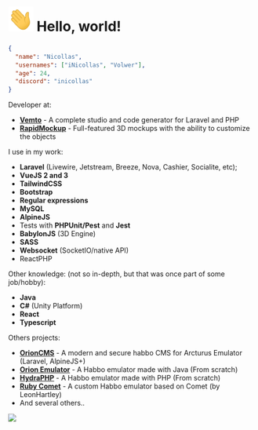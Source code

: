 <h1>
  <img style="margin: 0 auto" src="https://github.com/ABSphreak/ABSphreak/blob/master/gifs/Hi.gif" height="50">
  Hello, world!
</h1>

```json
{
  "name": "Nicollas",
  "usernames": ["iNicollas", "Volwer"],
  "age": 24,
  "discord": "inicollas"
}
```

Developer at:

-   [**Vemto**](https://vemto.app/) - A complete studio and code generator for Laravel and PHP
-   [**RapidMockup**](https://alpha.rapidmockup.net/) - Full-featured 3D mockups with the ability to customize the objects

I use in my work:

- **Laravel** (Livewire, Jetstream, Breeze, Nova, Cashier, Socialite, etc);
- **VueJS 2 and 3**
- **TailwindCSS**
- **Bootstrap**
- **Regular expressions**
- **MySQL**
- **AlpineJS**
- Tests with **PHPUnit/Pest** and **Jest**
- **BabylonJS** (3D Engine)
- **SASS**
- **Websocket** (SocketIO/native API)
- ReactPHP

Other knowledge: (not so in-depth, but that was once part of some job/hobby):

- **Java**
- **C#** (Unity Platform)
- **React**
- **Typescript**

Others projects:

-   [**OrionCMS**](https://github.com/orion-server/cms) - A modern and secure habbo CMS for Arcturus Emulator (Laravel, AlpineJS+)
-   [**Orion Emulator**](https://github.com/orion-server/emulator) - A Habbo emulator made with Java (From scratch)
-   [**HydraPHP**](https://github.com/nicollassilva/hydraphp) - A Habbo emulator made with PHP (From scratch)
-   [**Ruby Comet**](https://github.com/nicollassilva/ruby-emulator) - A custom Habbo emulator based on Comet (by LeonHartley)
-   And several others..

![](https://komarev.com/ghpvc/?username=nicollassilva&style=for-the-badge)
